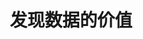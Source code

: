 ---
layout: PageLayout
page: Home
title: 发现数据的价值
slogan: 发现数据的价值
text: 量城科技是一家为房地产企业和政府提供数据服务与决策支持的公司。我们开发数据产品，帮助客户发现数据背后的价值。
products:
  - title: 地图喵
    name: 地图喵
    desc: 地产数据云平台
    img: /product-mapmiao.png
    href: https://mapmiao.com/
  - title: 小区罗盘
    name: 小区罗盘
    desc: 小区品质评测工具
    img: /product-luopan.png
    qr: /luopan-qr.jpg
  - title: 数据市场
    name: 数据市场
    desc: 优质城市数据供给平台
    img: /product-data-market.png
    href: https://data.mapmiao.com/
  - title: 疫情地图
    name: 疫情场所地图
    desc: 小区级城市疫情地图
    img: /product-ncov-map.png
    href: https://mapmiao.com/ncov/
---
